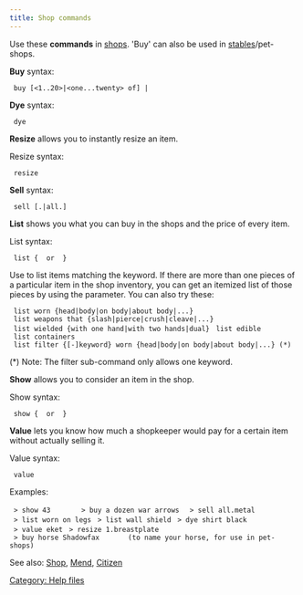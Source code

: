 ```yaml
---
title: Shop commands
---
```


Use these **commands** in [shops](shop "wikilink"). 'Buy' can also be
used in [stables](stable "wikilink")/pet-shops.

**Buy** syntax:

` buy [<1..20>|<one...twenty> of] `<keyword>`|`<number>

**Dye** syntax:

` dye `<keyword>` `<colour>

**Resize** allows you to instantly resize an item.

Resize syntax:

` resize `<name>

**Sell** syntax:

` sell [`<number>`.|all.]`<keyword>

**List** shows you what you can buy in the shops and the price of every
item.

List syntax:

` list { `<keywords>` or `<number>` }`

Use <keyword> to list items matching the keyword. If there are more than
one pieces of a particular item in the shop inventory, you can get an
itemized list of those pieces by using the <number> parameter. You can
also try these:

` list worn {head|body|on body|about body|...}`
` list weapons that {slash|pierce|crush|cleave|...}`
` list wielded {with one hand|with two hands|dual}`
` list edible`
` list containers`
` list filter {[-]keyword} worn {head|body|on body|about body|...} (*)`

(\*) Note: The filter sub-command only allows one keyword.

**Show** allows you to consider an item in the shop.

Show syntax:

` show { `<keywords>` or `<number>` }`

**Value** lets you know how much a shopkeeper would pay for a certain
item without actually selling it.

Value syntax:

` value `<name>

Examples:

` > show 43      `
` > buy a dozen war arrows `
` > sell all.metal`
` > list worn on legs`
` > list wall shield`
` > dye shirt black`
` > value eket`
` > resize 1.breastplate`
` > buy horse Shadowfax       (to name your horse, for use in pet-shops)`

See also: [Shop](Shop "wikilink"), [Mend](Mend "wikilink"),
[Citizen](Citizen "wikilink")

[Category: Help files](Category:_Help_files "wikilink")